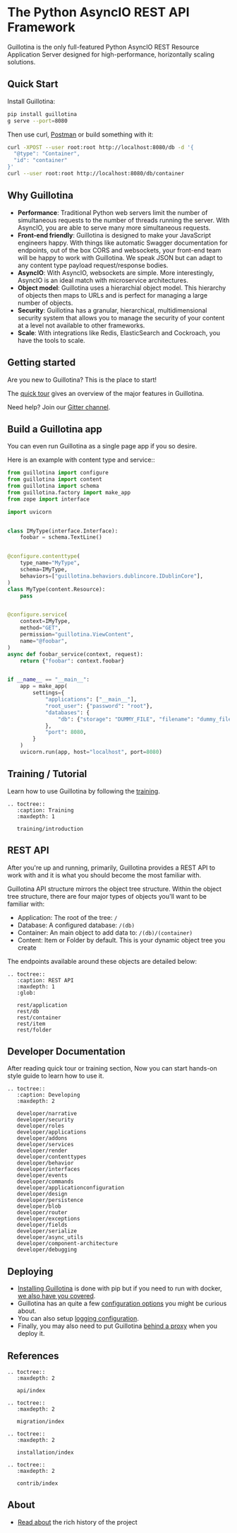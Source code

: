 # The Python AsyncIO REST API Framework

Guillotina is the only full-featured Python AsyncIO REST Resource Application
Server designed for high-performance, horizontally scaling solutions.

## Quick Start

Install Guillotina:

```sh
pip install guillotina
g serve --port=8080
```

Then use curl, [Postman](https://www.postman.com/ "Link to Postman") or build something with it:

```sh
curl -XPOST --user root:root http://localhost:8080/db -d '{
  "@type": "Container",
  "id": "container"
}'
curl --user root:root http://localhost:8080/db/container
```

## Why Guillotina

 - **Performance**: Traditional Python web servers limit the number of simultaneous
   requests to the number of threads running the server. With AsyncIO, you are
   able to serve many more simultaneous requests.
 - **Front-end friendly**: Guillotina is designed to make your
   JavaScript engineers happy. With things like automatic Swagger documentation
   for endpoints, out of the box CORS and websockets, your front-end team will be happy
   to work with Guillotina. We speak JSON but can adapt to any content type
   payload request/response bodies.
 - **AsyncIO**: With AsyncIO, websockets are simple. More interestingly, AsyncIO
   is an ideal match with microservice architectures.
 - **Object model**: Guillotina uses a hierarchial object model. This hierarchy
   of objects then maps to URLs and is perfect for managing
   a large number of objects.
 - **Security**: Guillotina has a granular, hierarchical, multidimensional
   security system that allows you to manage the security of your content
   at a level not available to other frameworks.
 - **Scale**: With integrations like Redis, ElasticSearch and Cockroach, you
   have the tools to scale.

## Getting started

Are you new to Guillotina? This is the place to start!

The [quick tour](./quick-tour.html) gives an overview of the major features in Guillotina.

Need help? Join our [Gitter channel](https://gitter.im/plone/guillotina).

## Build a Guillotina app

You can even run Guillotina as a single page app if you so desire.

Here is an example with content type and service::

```python
from guillotina import configure
from guillotina import content
from guillotina import schema
from guillotina.factory import make_app
from zope import interface

import uvicorn


class IMyType(interface.Interface):
    foobar = schema.TextLine()


@configure.contenttype(
    type_name="MyType",
    schema=IMyType,
    behaviors=["guillotina.behaviors.dublincore.IDublinCore"],
)
class MyType(content.Resource):
    pass


@configure.service(
    context=IMyType,
    method="GET",
    permission="guillotina.ViewContent",
    name="@foobar",
)
async def foobar_service(context, request):
    return {"foobar": context.foobar}


if __name__ == "__main__":
    app = make_app(
        settings={
            "applications": ["__main__"],
            "root_user": {"password": "root"},
            "databases": {
                "db": {"storage": "DUMMY_FILE", "filename": "dummy_file.db",}
            },
            "port": 8080,
        }
    )
    uvicorn.run(app, host="localhost", port=8080)
```


## Training / Tutorial

Learn how to use Guillotina by following the [training](./training/index.html "Link to Guillotina trining docs").

```eval_rst
.. toctree::
   :caption: Training
   :maxdepth: 1

   training/introduction
```

## REST API

After you're up and running, primarily, Guillotina provides a REST API to work with
and it is what you should become the most familiar with.

Guillotina API structure mirrors the object tree structure. Within the object
tree structure, there are four major types of objects you'll want to be familiar
with:

- Application: The root of the tree: `/`
- Database: A configured database: `/(db)`
- Container: An main object to add data to: `/(db)/(container)`
- Content: Item or Folder by default. This is your dynamic object tree you create

The endpoints available around these objects are detailed below:

```eval_rst
.. toctree::
   :caption: REST API
   :maxdepth: 1
   :glob:

   rest/application
   rest/db
   rest/container
   rest/item
   rest/folder
```

## Developer Documentation

After reading quick tour or training section,
Now you can start hands-on style guide to learn how to use it.

```eval_rst
.. toctree::
   :caption: Developing
   :maxdepth: 2

   developer/narrative
   developer/security
   developer/roles
   developer/applications
   developer/addons
   developer/services
   developer/render
   developer/contenttypes
   developer/behavior
   developer/interfaces
   developer/events
   developer/commands
   developer/applicationconfiguration
   developer/design
   developer/persistence
   developer/blob
   developer/router
   developer/exceptions
   developer/fields
   developer/serialize
   developer/async_utils
   developer/component-architecture
   developer/debugging
```


## Deploying

- [Installing Guillotina](./installation/installation.html)
  is done with pip but if you need to run with docker,
  [we also have you covered](https://hub.docker.com/r/guillotina/guillotina/).
- Guillotina has an quite a few
  [configuration options](./installation/configuration.html)
  you might be curious about.
- You can also setup
  [logging configuration](./installation/logging.html).
- Finally, you may also need to put Guillotina
  [behind a proxy](./installation/production.html)
  when you deploy it.


## References

```eval_rst
.. toctree::
   :maxdepth: 2

   api/index
```

```eval_rst
.. toctree::
   :maxdepth: 2

   migration/index
```

```eval_rst
.. toctree::
   :maxdepth: 2

   installation/index
```

```eval_rst
.. toctree::
   :maxdepth: 2

   contrib/index
```

## About

- [Read about](./about.html) the rich history of the project

